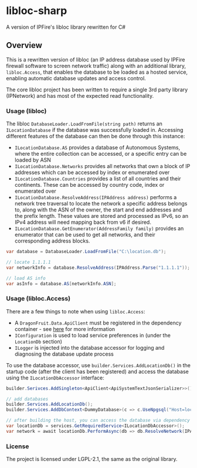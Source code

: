 # libloc-sharp
A version of IPFire's libloc library rewritten for C#

## Overview
This is a rewritten version of libloc (an IP address database used by IPFire firewall software to screen network traffic)
along with an additional library, `libloc.Access`, that enables the database to be loaded as a hosted service, enabling automatic database updates and access control.

The core libloc project has been written to require a single 3rd party library (IPNetwork) and has most of the expected read functionality.

### Usage (libloc)
The libloc `DatabaseLoader.LoadFromFile(string path)` returns an `ILocationDatabase` if the database was successfully loaded in. Accessing different features of the database can then be done through this instance:

- `ILocationDatabase.AS` provides a database of Autonomous Systems, where the entire collection can be accessed, or a specific entry can be loaded by ASN
- `ILocationDatabase.Networks` provides all networks that own a block of IP addresses which can be accessed by index or enumerated over
- `ILocationDatabase.Countries` provides a list of all countries and their continents. These can be accessed by country code, index or enumerated over
- `ILocationDatabase.ResolveAddress(IPAddress address)` performs a network tree traversal to locate the network a specific address belongs to, along with the ASN of the owner, the start and end addresses and the prefix length.
These values are stored and processed as IPv6, so an IPv4 address will need mapping back from v6 if desired.
- `ILocationDatabase.GetEnumerator(AddressFamily family)` provides an enumerator that can be used to get all networks, and their corresponding address blocks.

```csharp
var database = DatabaseLoader.LoadFromFile("C:\location.db");

// locate 1.1.1.1
var networkInfo = database.ResolveAddress(IPAddress.Parse("1.1.1.1"));

// load AS info
var asInfo = database.AS[networkInfo.ASN];
```

### Usage (libloc.Access)

There are a few things to note when using `libloc.Access`:

- A `DragonFruit.Data.ApiClient` must be registered in the dependency container - see [here](https://github.com/dragonfruitnetwork/dragonfruit-common/wiki/%5BApiClient%5D-Getting-Started) for more information
- `IConfiguration` is used to load service preferences in (under the `LocationDb` section)
- `ILogger` is injected into the database accessor for logging and diagnosing the database update process

To use the database accessor, use `builder.Services.AddLocationDb()` in the startup code (after the client has been registered) and access the database using the `ILocationDbAccessor` interface:

```csharp
builder.Serivces.AddSingleton<ApiClient<ApiSystemTextJsonSerializer>>();

// add databases
builder.Services.AddLocationDb();
builder.Services.AddDbContext<DummyDatabase>(c => c.UseNpgsql("Host=localhost"));

// after building the host, you can access the database via dependency injection
var locationDb = services.GetRequiredService<ILocationDbAccessor>();
var network = await locationDb.PerformAsync(db => db.ResolveNetwork(IPAddress.Parse("1.1.1.1")));
```

### License
The project is licensed under LGPL-2.1, the same as the original library.